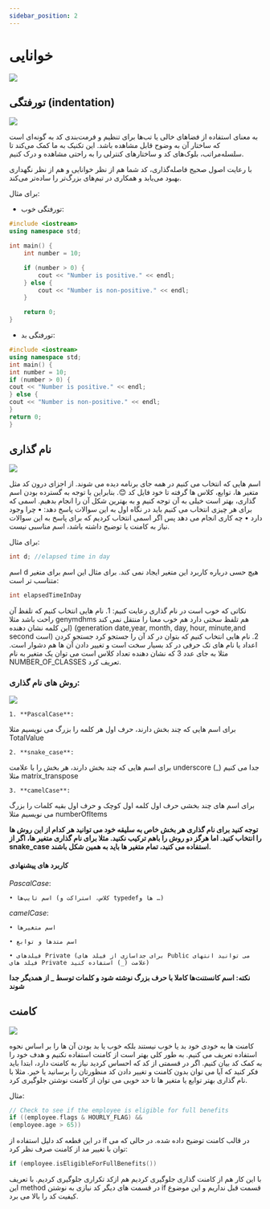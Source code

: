 ```yaml
---
sidebar_position: 2
---
```


# خوانایی

![](https://www.franceassureurs.fr/wp-content/uploads/2022/08/2133-AdobeStock_178751744-1-970x494.jpg)

## تورفتگی (indentation)

![](https://media.licdn.com/dms/image/D5612AQFzh6xShX4mkA/article-cover_image-shrink_720_1280/0/1685199577872?e=2147483647&v=beta&t=jIpym8S3cmL0KOdbJh5ctk5bo3LdhMSHWt2BbvC4RLM)

به معنای استفاده از فضاهای خالی یا تب‌ها برای تنظیم و فرمت‌بندی کد به گونه‌ای است که ساختار آن به وضوح قابل مشاهده باشد. این تکنیک به ما کمک می‌کند تا سلسله‌مراتب، بلوک‌های کد و ساختارهای کنترلی را به راحتی مشاهده و درک کنیم.

با رعایت اصول صحیح فاصله‌گذاری، کد شما هم از نظر خوانایی و هم از نظر نگهداری بهبود می‌یابد و همکاری در تیم‌های بزرگ‌تر را ساده‌تر می‌کند.

برای مثال:

* تورفتگی خوب:
```cpp
#include <iostream>
using namespace std;

int main() {
    int number = 10;

    if (number > 0) {
        cout << "Number is positive." << endl;
    } else {
        cout << "Number is non-positive." << endl;
    }

    return 0;
}

```

* تورفتگی بد:
```cpp
#include <iostream>
using namespace std;
int main() {
int number = 10;
if (number > 0) {
cout << "Number is positive." << endl;
} else {
cout << "Number is non-positive." << endl;
}
return 0;
}

```

## نام گذاری

![](https://www.indiafilings.com/learn/wp-content/uploads/2023/08/How-to-Choose-a-Perfect-Company-Name-A-Guide-to-Success.jpg)

اسم هایی که انتخاب می کنیم در همه جای برنامه دیده می شوند. از اجزای درون کد مثل متغیر ها، توابع، کلاس ها گرفته تا خود فایل کد 😊. بنابراین با توجه به گسترده بودن اسم گذاری، بهتر است خیلی به آن توجه کنیم و به بهترین شکل آن را انجام بدهیم.
اسمی که برای هر چیزی انتخاب می کنیم باید در نگاه اول به این سوالات پاسخ دهد:
    • چرا وجود دارد
    • چه کاری انجام می دهد
پس اگر اسمی انتخاب کردیم که برای پاسخ به این سوالات نیاز به کامنت یا توضیح داشته باشد، اسم مناسبی نیست.

برای مثال:

```cpp
int d; //elapsed time in day
```

اسم d هیچ حسی درباره کاربرد این متغیر ایجاد نمی کند. برای مثال این اسم برای متغیر متناسب تر است:

```cpp
int elapsedTimeInDay
```

نکاتی که خوب است در نام گذاری رعایت کنیم:
    1. نام هایی انتخاب کنیم که تلفظ آن راحت باشد
مثلا genymdhms هم تلفظ سختی دارد هم خوب معنا را منتقل نمی کند (این کلمه نشان دهنده (generation date,year, month, day, hour, minute,and second است)
    2. نام هایی انتخاب کنیم که بتوان در کد آن را جستجو کرد
جستجو کردن اعداد یا نام های تک حرفی در کد بسیار سخت است و تغییر دادن آن ها هم دشوار است. مثلا به جای عدد 3 که نشان دهنده تعداد کلاس است می توان یک متغیر به نام NUMBER_OF_CLASSES تعریف کرد.

### روش های نام گذاری:

![](https://preview.redd.it/pedropascalcase-v0-3k5rn54hvdha1.png?width=640&crop=smart&auto=webp&s=8fa9ba9fac9d5f742021503412267550fd96b19f)

    1. **PascalCase**:
برای اسم هایی که چند بخش دارند، حرف اول هر کلمه را بزرگ می نویسیم مثلا TotalValue

    2. **snake_case**:
برای اسم هایی که چند بخش دارند، هر بخش را با علامت underscore (_)  جدا می کنیم مثلا matrix_transpose

    3. **camelCase**:
برای اسم های چند بخشی حرف اول کلمه اول کوچک و حرف اول بقیه کلمات را بزرگ می نویسیم مثلا numberOfItems

**توجه کنید برای نام گذاری هر بخش خاص به سلیقه خود می توانید هر کدام از این روش ها را انتخاب کنید. اما هرگز دو روش را باهم ترکیب نکنید. مثلا برای نام گذاری متغیر ها، اگر از snake_case استفاده می کنید، تمام متغیر ها باید به همین شکل باشند.**

#### کاربرد های پیشنهادی

*PascalCase*:

    • اسم تایپ‌ها (کلاس، استراکت و typedefها و …) 

*camelCase*:

    • اسم متغیرها 

    • اسم متدها و توابع 

    • فیلدهای Private (برای جداسازی از فیلد های Public می توانید انتهای فیلد های Private علامت (_) استفاده کنید)

**نکته: اسم کانستنت‌ها کاملا با حرف بزرگ نوشته شود و کلمات توسط _ از همدیگر جدا شوند**

## کامنت

![](https://cdn.stackoverflow.co/images/jo7n4k8s/production/414a8fbdab9119e924482a44f8c314a09e388768-1200x630.png?w=1200&fm=png&auto=format)

کامنت ها به خودی خود بد یا خوب نیستند بلکه خوب یا بد بودن آن ها را بر اساس نحوه استفاده تعریف می کنیم. به طور کلی بهتر است از کامنت استفاده نکنیم و هدف خود را به کمک کد بیان کنیم.
 اگر در قسمتی از کد که احساس کردید نیاز به کامنت دارد، ابتدا باید فکر کنید که آیا می توان بدون کامنت و تغییر دادن کد منظورتان را برسانید یا خیر. مثلا با نام گذاری بهتر توابع یا متغیر ها تا حد خوبی می توان از کامنت نوشتن جلوگیری کرد. 

مثال:

```cpp
// Check to see if the employee is eligible for full benefits
if ((employee.flags & HOURLY_FLAG) &&
(employee.age > 65))
```

در این قطعه کد دلیل استفاده از if در قالب کامنت توضیح داده شده. در حالی که می توان با تغییر مد از کامنت صرف نظر کرد:

```cpp
if (employee.isEligibleForFullBenefits())
```
با این کار هم از کامنت گذاری جلوگیری کردیم هم ازکد تکراری جلوگیری کردیم. با تعریف این method در قسمت های دیگر کد نیازی به نوشتن if قسمت قبل نداریم و این موضوع کیفیت کد را بالا می برد.





